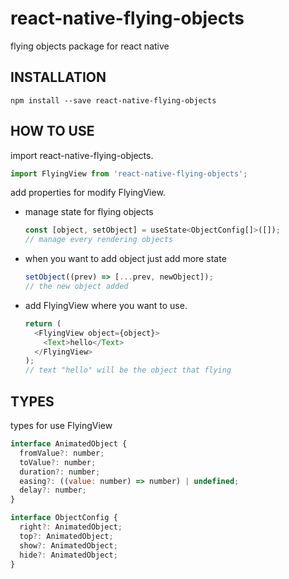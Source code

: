 # react-native-flying-objects

flying objects package for react native

## INSTALLATION

`npm install --save react-native-flying-objects`

## HOW TO USE

import react-native-flying-objects.

```js
import FlyingView from 'react-native-flying-objects';
```

add properties for modify FlyingView.

- manage state for flying objects

  ```js
  const [object, setObject] = useState<ObjectConfig[]>([]);
  // manage every rendering objects
  ```

- when you want to add object just add more state

  ```js
  setObject((prev) => [...prev, newObject]);
  // the new object added
  ```

- add FlyingView where you want to use.

  ```js
  return (
    <FlyingView object={object}>
      <Text>hello</Text>
    </FlyingView>
  );
  // text "hello" will be the object that flying
  ```

## TYPES

types for use FlyingView

```js
interface AnimatedObject {
  fromValue?: number;
  toValue?: number;
  duration?: number;
  easing?: ((value: number) => number) | undefined;
  delay?: number;
}

interface ObjectConfig {
  right?: AnimatedObject;
  top?: AnimatedObject;
  show?: AnimatedObject;
  hide?: AnimatedObject;
}
```
